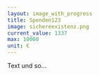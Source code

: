 ```yaml
---
layout: image_with_progress
title: Spenden123
image: sichereexistenz.png
current_value: 1337
max: 10000
unit: €
---
```



Text und so...
